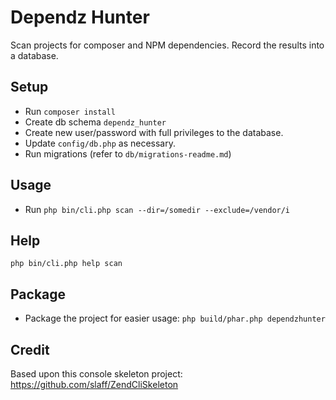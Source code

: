 # Dependz Hunter
Scan projects for composer and NPM dependencies.  Record the results into a database.

## Setup
* Run `composer install`
* Create db schema `dependz_hunter`
* Create new user/password with full privileges to the database.
* Update `config/db.php` as necessary.    
* Run migrations (refer to `db/migrations-readme.md`) 

## Usage
* Run `php bin/cli.php scan --dir=/somedir --exclude=/vendor/i`

## Help
`php bin/cli.php help scan`

## Package
* Package the project for easier usage: `php build/phar.php dependzhunter`

## Credit
Based upon this console skeleton project: https://github.com/slaff/ZendCliSkeleton
